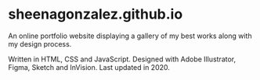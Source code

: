 # sheenagonzalez.github.io

An online portfolio website displaying a gallery of my best works along with my design process.

Written in HTML, CSS and JavaScript. Designed with Adobe Illustrator, Figma, Sketch and InVision. Last updated in 2020.